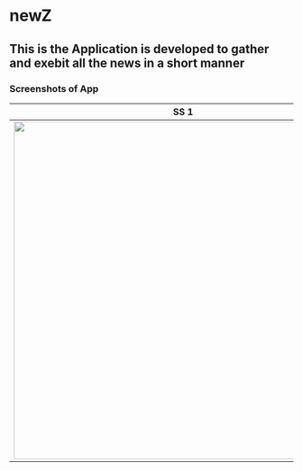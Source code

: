 # newZ
## This is the Application is developed to gather and exebit all the news in a short manner
### Screenshots of App

SS 1             |  SS 2
:-------------------------:|:-------------------------:
<img src="https://github.com/starc007/newZ/blob/master/assets/20200810_113226.jpg" width="600" height="600" /> |  <img src="https://github.com/starc007/newZ/blob/master/assets/20200810_113200.jpg" width="600" height="600" />




